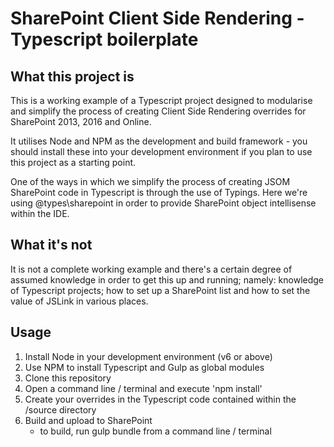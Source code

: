 # SharePoint Client Side Rendering - Typescript boilerplate
## What this project is
This is a working example of a Typescript project designed to modularise and simplify the process of creating Client Side Rendering overrides for SharePoint 2013, 2016 and Online.

It utilises Node and NPM as the development and build framework - you should install these into your development environment if you plan to use this project as a starting point.

One of the ways in which we simplify the process of creating JSOM SharePoint code in Typescript is through the use of Typings. Here we're using @types\sharepoint in order to provide SharePoint object intellisense within the IDE.

## What it's not
It is not a complete working example and there's a certain degree of assumed knowledge in order to get this up and running; namely: knowledge of Typescript projects; how to set up a SharePoint list and how to set the value of JSLink in various places.

## Usage
1. Install Node in your development environment (v6 or above) 
2. Use NPM to install Typescript and Gulp as global modules
3. Clone this repository
4. Open a command line / terminal and execute 'npm install'
5. Create your overrides in the Typescript code contained within the /source directory
6. Build and upload to SharePoint
   * to build, run gulp bundle from a command line / terminal
